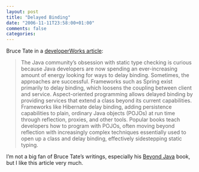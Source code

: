 ```yaml
---
layout: post
title: "Delayed Binding"
date: "2006-11-11T23:58:00+01:00"
comments: false
categories: 
---
```


<p>Bruce Tate in a <a href="http://www-128.ibm.com/developerworks/java/library/j-cb11076.html?ca=drs-">developerWorks article</a>:</p>

<blockquote>
<p>The Java community&#8217;s obsession with static type checking is curious because Java developers are now spending an ever-increasing amount of energy looking for ways to delay binding. Sometimes, the approaches are successful. Frameworks such as Spring exist primarily to delay binding, which loosens the coupling between client and service. Aspect-oriented programming allows delayed binding by providing services that extend a class beyond its current capabilities. Frameworks like Hibernate delay binding, adding persistence capabilities to plain, ordinary Java objects (POJOs) at run time through reflection, proxies, and other tools. Popular books teach developers how to program with POJOs, often moving beyond reflection with increasingly complex techniques essentially used to open up a class and delay binding, effectively sidestepping static typing.</p>
</blockquote>

<p>I&#8217;m not a big fan of Bruce Tate&#8217;s writings, especially his <a href="http://www.amazon.com/Beyond-Java-Bruce-Tate/dp/0596100949/">Beyond Java</a> book, but I like this article very much.</p>


